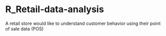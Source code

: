 # R_Retail-data-analysis
A retail store would like to understand customer behavior using their point of sale data (POS) 
